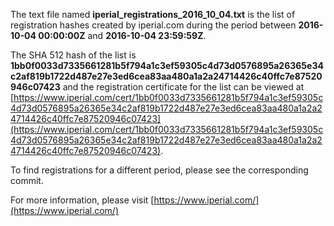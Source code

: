 The text file named **iperial_registrations_2016_10_04.txt** is the list of registration hashes created by iperial.com during the period between **2016-10-04 00:00:00Z** and **2016-10-04 23:59:59Z**.

The SHA 512 hash of the list is **1bb0f0033d7335661281b5f794a1c3ef59305c4d73d0576895a26365e34c2af819b1722d487e27e3ed6cea83aa480a1a2a24714426c40ffc7e87520946c07423** and the registration certificate for the list can be viewed at [https://www.iperial.com/cert/1bb0f0033d7335661281b5f794a1c3ef59305c4d73d0576895a26365e34c2af819b1722d487e27e3ed6cea83aa480a1a2a24714426c40ffc7e87520946c07423](https://www.iperial.com/cert/1bb0f0033d7335661281b5f794a1c3ef59305c4d73d0576895a26365e34c2af819b1722d487e27e3ed6cea83aa480a1a2a24714426c40ffc7e87520946c07423).

To find registrations for a different period, please see the corresponding commit.

For more information, please visit [https://www.iperial.com/](https://www.iperial.com/)
